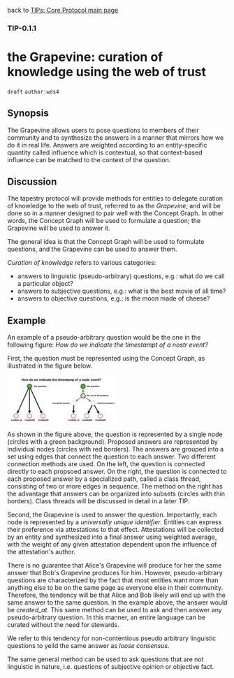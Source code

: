 back to [TIPs: Core Protocol main page](https://github.com/wds4/tapestry-protocol/blob/main/tips/core-protocol/README.md)

### TIP-0.1.1
the Grapevine: curation of knowledge using the web of trust
=====

`draft` `author:wds4`

## Synopsis

The Grapevine allows users to pose questions to members of their community and to synthesize the answers in a manner that mirrors how we do it in real life. Answers are weighted according to an entity-specific quantity called influence which is contextual, so that context-based influence can be matched to the context of the question.

## Discussion

The tapestry protocol will provide methods for entities to delegate curation of knowledge to the web of trust, referred to as the *Grapevine*, and will be done so in a manner designed to pair well with the Concept Graph. In other words, the Concept Graph will be used to formulate a question; the Grapevine will be used to answer it.

The general idea is that the Concept Graph will be used to formulate questions, and the Grapevine can be used to answer them.

*Curation of knowledge* refers to various categories:
- answers to linguistic (pseudo-arbitrary) questions, e.g.: what do we call a particular object?
- answers to subjective questions, e.g.: what is the best movie of all time?
- answers to objective questions, e.g.: is the moon made of cheese?

## Example

An example of a pseudo-arbitrary question would be the one in the following figure: *How do we indicate the timestampt of a nostr event?*

First, the question must be represented using the Concept Graph, as illustrated in the figure below.

<img src="../../images/createdAtQuestionAsGraph.png" width="50%" />

As shown in the figure above, the question is represented by a single node (circles with a green background). Proposed answers are represented by individual nodes (circles with red borders). The answers are grouped into a set using edges that connect the question to each answer. Two different connection methods are used. On the left, the question is connected directly to each propsoed answer. On the right, the question is connected to each proposed answer by a specialized path, called a class thread, consisting of two or more edges in sequence. The method on the right has the advantage that answers can be organized into subsets (circles with thin borders). Class threads will be discussed in detail in a later TIP.

Second, the Grapevine is used to answer the question. Importantly, each node is represented by a *universally unique identifier*. Entities can express their preference via attestations to that effect. Attestations will be collected by an entity and synthesized into a final answer using weighted average, with the weight of any given attestation dependent upon the influence of the attestation's author.

There is no guarantee that Alice's Grapevine will produce for her the same answer that Bob's Grapevine produces for him. However, pseudo-arbitrary questions are characterized by the fact that most entities want more than anything else to be on the same page as everyone else in their community. Therefore, the tendency will be that Alice and Bob likely will end up with the same answer to the same question. In the example above, the answer would be *created_at*. This same method can be used to ask and then answer any pseudo-arbitrary question. In this manner, an entire language can be curated without the need for stewards.

We refer to this tendency for non-contentious pseudo arbitrary linguistic questions to yeild the same answer as *loose consensus*.

The same general method can be used to ask questions that are not linguistic in nature, i.e. questions of subjective opinion or objective fact. 

